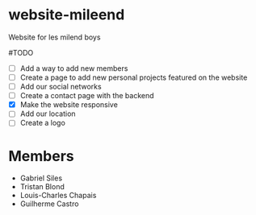 # website-mileend
Website for les milend boys

#TODO
- [ ] Add a way to add new members
- [ ] Create a page to add new personal projects featured on the website
- [ ] Add our social networks
- [ ] Create a contact page with the backend
- [x] Make the website responsive
- [ ] Add our location
- [ ] Create a logo

# Members
- Gabriel Siles
- Tristan Blond
- Louis-Charles Chapais
- Guilherme Castro

